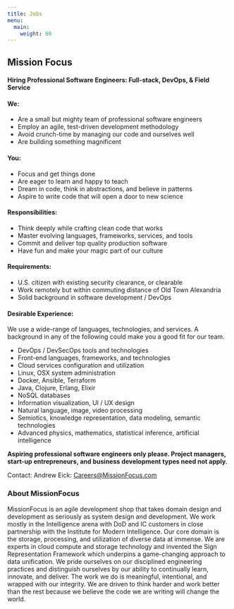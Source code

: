 ```yaml
---
title: Jobs
menu:
  main:
    weight: 60
---
```

## Mission Focus
#### Hiring Professional Software Engineers: Full-stack, DevOps, & Field Service

#### We:
* Are a small but mighty team of professional software engineers
* Employ an agile, test-driven development methodology
* Avoid crunch-time by managing our code and ourselves well
* Are building something magnificent

#### You:
* Focus and get things done
* Are eager to learn and happy to teach
* Dream in code, think in abstractions, and believe in patterns
* Aspire to write code that will open a door to new science

#### Responsibilities:
* Think deeply while crafting clean code that works
* Master evolving languages, frameworks, services, and tools
* Commit and deliver top quality production software
* Have fun and make your magic part of our culture

#### Requirements:
* U.S. citizen with existing security clearance, or clearable
* Work remotely but within commuting distance of Old Town Alexandria
* Solid background in software development / DevOps

#### Desirable Experience:
We use a wide-range of languages, technologies, and services.  A background in any of the following could make you a good fit for our team.
* DevOps / DevSecOps tools and technologies
* Front-end languages, frameworks, and technologies
* Cloud services configuration and utilization
* Linux, OSX system administration
* Docker, Ansible, Terraform
* Java, Clojure, Erlang, Elixir
* NoSQL databases
* Information visualization, UI / UX design
* Natural language, image, video processing
* Semiotics, knowledge representation, data modeling, semantic technologies
* Advanced physics, mathematics, statistical inference, artificial intelligence

__Aspiring professional software engineers only please. Project managers, start-up entrepreneurs, and business development types need not apply.__

Contact:  Andrew Eick:   <Careers@MissionFocus.com>

### About MissionFocus
MissionFocus is an agile development shop that takes domain design and development as seriously as system design and development. We work mostly in the Intelligence arena with DoD and IC customers in close partnership with the Institute for Modern Intelligence. Our core domain is the storage, processing, and utilization of diverse data at immense. We are experts in cloud compute and storage technology and invented the Sign Representation Framework which underpins a game-changing approach to data unification.  We pride ourselves on our disciplined engineering practices and distinguish ourselves by our ability to continually learn, innovate, and deliver. The work we do is meaningful, intentional, and wrapped with our integrity.  We are driven to think harder and work better than the rest because we believe the code we are writing will change the world.
